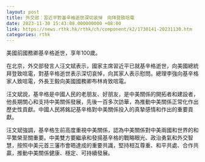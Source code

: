 ```yaml
---
layout: post
title: 外交部︰習近平對基辛格逝世深切哀悼　向拜登致唁電
date: 2023-11-30 15:43:08.000000000 +08:00
link: https://news.rthk.hk/rthk/ch/component/k2/1730141-20231130.htm
categories: rthk
---
```


美國前國務卿基辛格逝世，享年100歲。

在北京，外交部發言人汪文斌表示，國家主席習近平已就基辛格逝世，向美國總統拜登致唁電，對基辛格逝世表示深切哀悼，向其家人表示慰問。總理李強向基辛格家人致唁電，外長王毅向美國國務卿布林肯致唁電。

汪文斌說，基辛格是中國人民的老朋友、好朋友，是中美關係的開拓者和建設者，他長期關心和支持中美關係發展，先後一百多次訪華，為推動中美關係正常化作出歷史性貢獻。中國人民將銘記基辛格對中美關係投入的真摯感情和作出的重要貢獻。

汪文斌強調，基辛格生前高度重視中美關係，認為中美關係對中美兩國和世界的和平繁榮至關重要。中美雙方要繼承和發揚基辛格的戰略眼光、政治勇氣和外交智慧，按照中美元首三藩市會晤達成的重要共識，堅持相互尊重、和平共處、合作共贏，推動中美關係健康、穩定、可持續發展。
